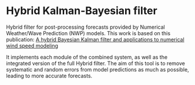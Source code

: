# Hybrid Kalman-Bayesian filter
Hybrid filter for post-processing forecasts provided by Numerical Weather/Wave Prediction (NWP) models.
This work is based on this publication: [A hybrid Bayesian Kalman filter and applications to numerical wind speed
modeling](http://dx.doi.org/10.1016/j.jweia.2017.04.007)

It implements each module of the combined system, as well as the integrated version of the full Hybrid filter.
The aim of this tool is to remove systematic and random errors from model predictions as much as possible, leading to more accurate forecasts.



